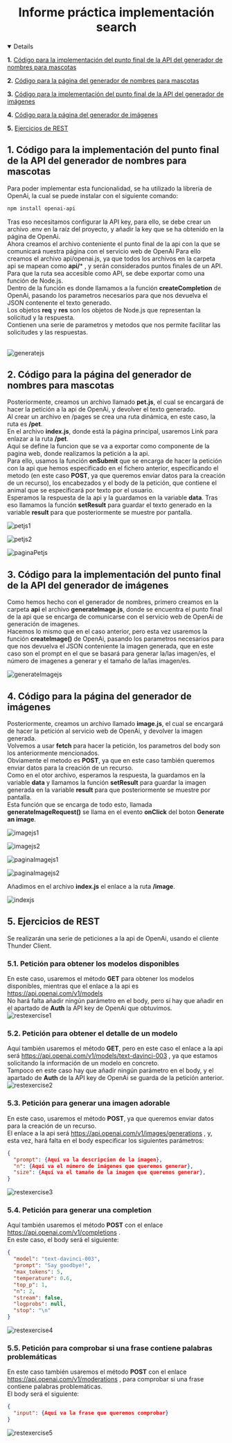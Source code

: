 
<br />
<p align="center">

  <h1 align="center">Informe práctica implementación search </h1>

</p>

<!-- TABLE OF CONTENTS -->
<details open="open">

  **1.** [Código para la implementación del punto final de la API del generador de nombres para mascotas](https://github.com/ULL-ESIT-DMSI-2223/nextjs-gianmarco-corbo-alu0101134741#1-c%C3%B3digo-para-la-implementaci%C3%B3n-del-punto-final-de-la-api-del-generador-de-nombres-para-mascotas)

  **2.** [Código para la página del generador de nombres para mascotas](https://github.com/ULL-ESIT-DMSI-2223/nextjs-gianmarco-corbo-alu0101134741#2-c%C3%B3digo-para-la-p%C3%A1gina-del-generador-de-nombres-para-mascotas)
  
  **3.** [Código para la implementación del punto final de la API del generador de imágenes](https://github.com/ULL-ESIT-DMSI-2223/nextjs-gianmarco-corbo-alu0101134741#3-c%C3%B3digo-para-la-implementaci%C3%B3n-del-punto-final-de-la-api-del-generador-de-im%C3%A1genes)
  
  **4.** [Código para la página del generador de imágenes](https://github.com/ULL-ESIT-DMSI-2223/nextjs-gianmarco-corbo-alu0101134741#4-c%C3%B3digo-para-la-p%C3%A1gina-del-generador-de-im%C3%A1genes)
  
  **5.** [Ejercicios de REST](https://github.com/ULL-ESIT-DMSI-2223/nextjs-gianmarco-corbo-alu0101134741#5-ejercicios-de-rest)
</details>

## 1. Código para la implementación del punto final de la API del generador de nombres para mascotas

Para poder implementar esta funcionalidad, se ha utilizado la librería de OpenAi, la cual se puede instalar con el siguiente comando:

```bash
npm install openai-api
```
Tras eso necesitamos configurar la API key, para ello, se debe crear un archivo .env en la raíz del proyecto, y añadir la key que se ha obtenido en la página de OpenAi. <br>
Ahora creamos el archivo conteniente el punto final de la api con la que se comunicará nuestra página con el servicio web de OpenAi
Para ello creamos el archivo api/openai.js, ya que todos los archivos en la carpeta api se mapean como **api/*** , y serán considerados puntos finales de un API. <br>
Para que la ruta sea accesible como API, se debe exportar como una función de Node.js. <br>
Dentro de la función es donde llamamos a la función **createCompletion** de OpenAi, pasando los parametros necesarios para que nos devuelva el JSON contenente el texto generado. <br>
Los objetos **req** y **res** son los objetos de Node.js que representan la solicitud y la respuesta. <br>
Contienen una serie de parametros y metodos que nos permite facilitar las solicitudes y las respuestas. <br>
<br>

![generatejs](https://github.com/ULL-ESIT-DMSI-2223/nextjs-gianmarco-corbo-alu0101134741/blob/main/docs/images/generatejs.png)

## 2. Código para la página del generador de nombres para mascotas

Posteriormente, creamos un archivo llamado **pet.js**, el cual se encargará de hacer la petición a la api de OpenAi, y devolver el texto generado. <br>
Al crear un archivo en /pages se crea una ruta dinámica, en este caso, la ruta es **/pet**. <br>
En el archivo **index.js**, donde está la página principal, usaremos Link para enlazar a la ruta **/pet**. <br>
Aquí se define la funcion que se va a exportar como componente de la pagina web, donde realizamos la petición a la api. <br>
Para ello, usamos la función **onSubmit** que se encarga de hacer la petición con la api que hemos especificado en el fichero anterior, especificando el metodo (en este caso **POST**, ya que queremos enviar datos para la creación de un recurso), los encabezados y el body de la petición, que contiene el animal que se especificará por texto por el usuario. <br>
Esperamos la respuesta de la api y la guardamos en la variable **data**.
Tras eso llamamos la función **setResult** para guardar el texto generado en la variable **result** para que posteriormente se muestre por pantalla. <br>

![petjs1](https://github.com/ULL-ESIT-DMSI-2223/nextjs-gianmarco-corbo-alu0101134741/blob/main/docs/images/petjs1.png)

![petjs2](https://github.com/ULL-ESIT-DMSI-2223/nextjs-gianmarco-corbo-alu0101134741/blob/main/docs/images/petjs2.png)

![paginaPetjs](https://github.com/ULL-ESIT-DMSI-2223/nextjs-gianmarco-corbo-alu0101134741/blob/main/docs/images/paginaPetjs.png)

## 3. Código para la implementación del punto final de la API del generador de imágenes

Como hemos hecho con el generador de nombres, primero creamos en la carpeta **api** el archivo **generateImage.js**, donde se encuentra el punto final de la api que se encarga de comunicarse con el servicio web de OpenAi de generación de imagenes. <br>
Hacemos lo mismo que en el caso anterior, pero esta vez usaremos la función **createImage()** de OpenAi, pasando los parametros necesarios para que nos devuelva el JSON conteniente la imagen generada, que en este caso son el prompt en el que se basará para generar la/las imagen/es, el número de imagenes a generar y el tamaño de la/las imagen/es. <br>

![generateImagejs](https://github.com/ULL-ESIT-DMSI-2223/nextjs-gianmarco-corbo-alu0101134741/blob/main/docs/images/generateImagejs.png)

## 4. Código para la página del generador de imágenes

Posteriormente, creamos un archivo llamado **image.js**, el cual se encargará de hacer la petición al servicio web de OpenAi, y devolver la imagen generada. <br>
Volvemos a usar **fetch** para hacer la petición, los parametros del body son los anteriormente mencionados. <br>
Obviamente el metodo es **POST**, ya que en este caso también queremos enviar datos para la creación de un recurso. <br>
Como en el otor archivo, esperamos la respuesta, la guardamos en la variable **data** y llamamos la función **setResult** para guardar la imagen generada en la variable **result** para que posteriormente se muestre por pantalla. <br>
Esta función que se encarga de todo esto, llamada **generateImageRequest()** se llama en el evento **onClick** del boton **Generate an image**. <br>

![imagejs1](https://github.com/ULL-ESIT-DMSI-2223/nextjs-gianmarco-corbo-alu0101134741/blob/main/docs/images/imagejs1.png)

![imagejs2](https://github.com/ULL-ESIT-DMSI-2223/nextjs-gianmarco-corbo-alu0101134741/blob/main/docs/images/imagejs2.png)

![paginaImagejs1](https://github.com/ULL-ESIT-DMSI-2223/nextjs-gianmarco-corbo-alu0101134741/blob/main/docs/images/paginaImagejs1.png)

![paginaImagejs2](https://github.com/ULL-ESIT-DMSI-2223/nextjs-gianmarco-corbo-alu0101134741/blob/main/docs/images/paginaImagejs2.png)

Añadimos en el archivo **index.js** el enlace a la ruta **/image**. <br>

![indexjs](https://github.com/ULL-ESIT-DMSI-2223/nextjs-gianmarco-corbo-alu0101134741/blob/main/docs/images/indexjs.png)


## 5. Ejercicios de REST

Se realizarán una serie de peticiones a la api de OpenAi, usando el cliente Thunder Client. <br>

### 5.1. Petición para obtener los modelos disponibles

En este caso, usaremos el método **GET** para obtener los modelos disponibles, mientras que el enlace a la api es https://api.openai.com/v1/models <br>
No hará falta añadir ningún parámetro en el body, pero sí hay que añadir en el apartado de **Auth** la API key de OpenAi que obtuvimos. <br>
![restexercise1](https://github.com/ULL-ESIT-DMSI-2223/nextjs-gianmarco-corbo-alu0101134741/blob/main/docs/images/restexercise1.png)

### 5.2. Petición para obtener el detalle de un modelo

Aquí también usaremos el método **GET**, pero en este caso el enlace a la api será https://api.openai.com/v1/models/text-davinci-003 , ya que estamos solicitando la información de un modelo en concreto. <br>
Tampoco en este caso hay que añadir ningún parámetro en el body, y el apartado de **Auth** de la API key de OpenAi se guarda de la petición anterior. <br>
![restexercise2](https://github.com/ULL-ESIT-DMSI-2223/nextjs-gianmarco-corbo-alu0101134741/blob/main/docs/images/restexercise2.png)

### 5.3. Petición para generar una imagen adorable

En este caso, usaremos el método **POST**, ya que queremos enviar datos para la creación de un recurso. <br>
El enlace a la api será https://api.openai.com/v1/images/generations , y, esta vez, hará falta en el body especificar los siguientes parámetros: <br>
```JSON
{
  "prompt": {Aquí va la descripcion de la imagen},
  "n": {Aquí va el número de imágenes que queremos generar},
  "size": {Aquí va el tamaño de la imagen que queremos generar},
}
```
![restexercise3](https://github.com/ULL-ESIT-DMSI-2223/nextjs-gianmarco-corbo-alu0101134741/blob/main/docs/images/restexercise2.png)

### 5.4. Petición para generar una completion

Aquí también usaremos el método **POST** con el enlace https://api.openai.com/v1/completions . <br>
En este caso, el body será el siguiente: <br>
```JSON
{
  "model": "text-davinci-003",
  "prompt": "Say goodbye!",
  "max_tokens": 5,
  "temperature": 0.6,
  "top_p": 1,
  "n": 2,
  "stream": false,
  "logprobs": null,
  "stop": "\n"
}
```
![restexercise4](https://github.com/ULL-ESIT-DMSI-2223/nextjs-gianmarco-corbo-alu0101134741/blob/main/docs/images/restexercise4.png)

### 5.5. Petición para comprobar si una frase contiene palabras problemáticas

En este caso también usaremos el método **POST** con el enlace https://api.openai.com/v1/moderations , para comprobar si una frase contiene palabras problemáticas. <br>
El body será el siguiente: <br>
```JSON
{
  "input": {Aquí va la frase que queremos comprobar}
}
```
![restexercise5](https://github.com/ULL-ESIT-DMSI-2223/nextjs-gianmarco-corbo-alu0101134741/blob/main/docs/images/restexercise5.png)


